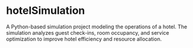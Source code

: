 # hotelSimulation
A Python-based simulation project modeling the operations of a hotel. The simulation analyzes guest check-ins, room occupancy, and service optimization to improve hotel efficiency and resource allocation.
